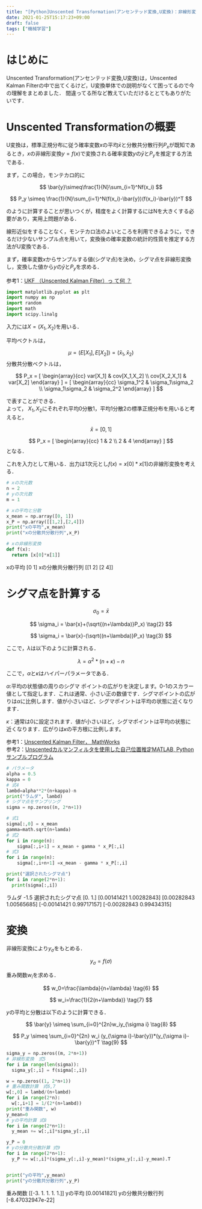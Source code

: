 ```yaml
---
title: "[Python]Unscented Transformation(アンセンテッド変換,U変換)：非線形変換後の確率変数の推定"
date: 2021-01-25T15:17:23+09:00
draft: false
tags: ["機械学習"] 
---
```

<!--more-->

# はじめに
Unscented Transformation(アンセンテッド変換,U変換)は，Unscented Kalman Filterの中で出てくるけど，U変換単体での説明がなくて困ってるので今の理解をまとめました．
間違ってる所など教えていただけるととてもありがたいです．

# Unscented Transformationの概要
U変換は，標準正規分布に従う確率変数$x$の平均$\bar{x}$と分散共分散行列$P_x$が既知であるとき，$x$の非線形変換$y=f(x)$で変換される確率変数$y$の$\bar{y}$と$P_y$を推定する方法である．

まず，この場合，モンテカロ的に

$$
\bar{y}\simeq\frac{1}{N}\sum_{i=1}^Nf(x_i)
$$

$$
P_y \simeq \frac{1}{N}\sum_{i=1}^N(f(x_i)-\bar{y})(f(x_i)-\bar{y})^T
$$

のように計算することが思いつくが，精度をよく計算するにはNを大きくする必要があり，実用上問題がある．

線形近似をすることなく，モンテカロ法のよいところを利用できるように，できるだけ少ないサンプル点を用いて，変換後の確率変数の統計的性質を推定する方法がU変換である．

まず，確率変数$x$からサンプルする値(シグマ点)を決め，シグマ点を非線形変換し，変換した値から$y$の$\bar{y}$と$P_y$を求める．

参考1：[UKF （Unscented Kalman Filter）っ て何 ？](https://www.jstage.jst.go.jp/article/isciesci/50/7/50_KJ00004329717/_pdf)

```python
import matplotlib.pyplot as plt
import numpy as np
import random
import math
import scipy.linalg
```
入力には$X=(X_1,X_2)$を用いる．  

平均ベクトルは，

$$
\mu=(E[X_1],E[X_2])=(\bar{x}_1,\bar{x}_2)
$$
分散共分散ベクトルは，

$$
P_x = [
    \begin{array}{cc}
      var[X_1] & cov[X_1,X_2] \\
      cov[X_2,X_1] & var[X_2]
    \end{array}
    ]
    = [
    \begin{array}{cc}
      \sigma_1^2 & \sigma_1\sigma_2 \\
      \sigma_1\sigma_2 & \sigma_2^2
    \end{array}
    ]
$$

で表すことができる．  
よって，  $X_1,X_2$にそれぞれ平均0分散1，平均1分散2の標準正規分布を用いると考えると，  

$$
\bar{x}=[0, 1]
$$

$$
P_x = [
    \begin{array}{cc}
      1 & 2 \\
      2 & 4
    \end{array}
    ]
$$
となる．

これを入力として用いる．出力は1次元とし$f(x)=x[0]*x[1]$の非線形変換を考える．

```python
# xの次元数
n = 2
# yの次元数
m = 1

# xの平均と分散
x_mean = np.array([0, 1])
x_P = np.array([[1,2],[2,4]])
print("xの平均",x_mean)
print("xの分散共分散行列",x_P)

# xの非線形変換
def f(x):
  return [x[0]*x[1]]
```
xの平均 [0 1]
xの分散共分散行列 [[1 2]
 [2 4]]

# シグマ点を計算する

$$
\sigma_0 = \bar{x} \tag{1}
$$

$$
\sigma_i = \bar{x}+(\sqrt{(n+\lambda)}P_x) \tag{2}
$$

$$
\sigma_i = \bar{x}-(\sqrt{(n+\lambda)}P_x) \tag{3}
$$

ここで，$\lambda$は以下のように計算される．  

$$
\lambda = \alpha^2*(n+\kappa)-n \tag{4}
$$

ここで，$\alpha$と$\kappa$はハイパーパラメータである．  
  
$\alpha$:平均の状態値の周りのシグマ ポイントの広がりを決定します。0-1のスカラー値として指定します．これは通常、小さい正の数値です．シグマポイントの広がりは$\alpha$に比例します．値が小さいほど、シグマポイントは平均の状態に近くなります．  

$\kappa$：通常は0に設定されます．値が小さいほど，シグマポイントは平均の状態に近くなります．広がりは$\kappa$の平方根に比例します。  

参考1：[Unscented Kalman Filter， MathWorks](https://jp.mathworks.com/help/control/ref/ukf_block.html)  
参考2：[Unscentedカルマンフィルタを使用した自己位置推定MATLAB, Pythonサンプルプログラム](https://myenigma.hatenablog.com/entry/20140614/1402731732)

```python
# パラメータ
alpha = 0.5
kappa = 0
# 式4
lambd=alpha**2*(n+kappa)-n
print("ラムダ", lambd)
# シグマ点をサンプリング
sigma = np.zeros((n, 2*n+1))

# 式1
sigma[:,0] = x_mean
gamma=math.sqrt(n+lamda)
# 式2
for i in range(n):
    sigma[:,i+1] = x_mean + gamma * x_P[:,i]
# 式3
for i in range(n):
    sigma[:,i+n+1] =x_mean - gamma * x_P[:,i]

print("選択されたシグマ点")
for i in range(2*n+1):
  print(sigma[:,i])
```
ラムダ -1.5
選択されたシグマ点
[0. 1.]
[0.00141421 1.00282843]
[0.00282843 1.00565685]
[-0.00141421  0.99717157]
[-0.00282843  0.99434315]

# 変換
非線形変換により$y_{\sigma}$をもとめる．  

$$
y_{\sigma}=f(\sigma) \tag{5}
$$

重み関数$w_i$を求める．  

$$
w_0=\frac{\lambda}{n+\lambda} \tag{6}
$$

$$
w_i=\frac{1}{2(n+\lambda)} \tag{7}
$$

$y$の平均と分散は以下のように計算できる．  

$$
\bar{y} \simeq \sum_{i=0}^{2n}w_iy_{\sigma i} \tag{8}
$$

$$
P_y \simeq \sum_{i=0}^{2n} w_i (y_{\sigma i}-\bar{y})*(y_{\sigma i}-\bar{y})^T \tag{9}
$$

```python
sigma_y = np.zeros((m, 2*n+1))
# 非線形変換　式5
for i in range(len(sigma)):
  sigma_y[:,i] = f(sigma[:,i])

w = np.zeros((1, 2*n+1))
# 重み関数計算　式6,7
w[:,0] = lambd/(n+lambd)
for i in range(2*n):
  w[:,i+1] = 1/(2*(n+lambd))
print("重み関数", w)
y_mean=0
# yの平均計算 式8
for i in range(2*n+1):
  y_mean += w[:,i]*sigma_y[:,i]

y_P = 0
# yの分散共分散計算 式9
for i in range(2*n+1):
  y_P += w[:,i]*(sigma_y[:,i]-y_mean)*(sigma_y[:,i]-y_mean).T


print("yの平均",y_mean)
print("yの分散共分散行列",y_P)
```
重み関数 [[-3.  1.  1.  1.  1.]]
yの平均 [0.00141821]
yの分散共分散行列 [-8.47032947e-22]
